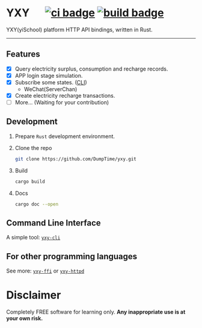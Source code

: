 # YXY &emsp; [![ci badge]][ci] [![build badge]][build]

[crates badge]: https://img.shields.io/crates/v/yxy.svg?logo=rust
[crates.io]: https://crates.io/crates/yxy
[docs badge]: https://img.shields.io/docsrs/yxy/latest?label=docs.rs&logo=docs.rs
[docs.rs]: https://docs.rs/yxy
[ci badge]: https://github.com/DumpTime/yxy/actions/workflows/ci.yml/badge.svg
[ci]: https://github.com/DumpTime/yxy/actions/workflows/ci.yml 
[build badge]: https://github.com/DumpTime/yxy/actions/workflows/build.yml/badge.svg
[build]: https://github.com/DumpTime/yxy/actions/workflows/build.yml

YXY(yiSchool) platform HTTP API bindings, written in Rust.

---

## Features

- [X] Query electricity surplus, consumption and recharge records.
- [X] APP login stage simulation.
- [X] Subscribe some states. ([CLI][yxy-cli])
  - WeChat(ServerChan)
- [X] Create electricity recharge transactions.
- [ ] More... (Waiting for your contribution)

## Development

1. Prepare `Rust` development environment.
2. Clone the repo

   ```bash
   git clone https://github.com/DumpTime/yxy.git
   ```
3. Build
   
   ```bash
   cargo build
   ```
4. Docs
   
   ```bash
   cargo doc --open
   ```

## Command Line Interface

A simple tool: [`yxy-cli`][yxy-cli]

## For other programming languages

See more: [`yxy-ffi`][yxy-ffi] or [`yxy-httpd`][yxy-httpd]

# Disclaimer
Completely FREE software for learning only.
**Any inappropriate use is at your own risk.**

[yxy-cli]: https://github.com/DumpTime/yxy/tree/dev/crates/cli
[yxy-ffi]: https://github.com/DumpTime/yxy/tree/dev/crates/ffi
[yxy-httpd]: https://github.com/DumpTime/yxy/tree/dev/crates/httpd